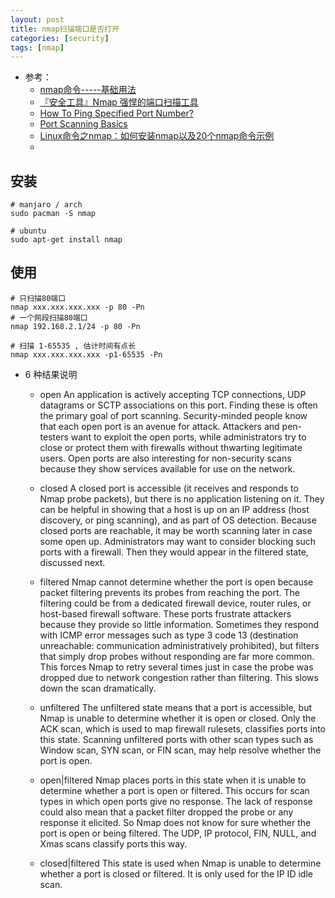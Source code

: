 ```yaml
---
layout: post
title: nmap扫描端口是否打开
categories: [security]
tags: [nmap]
---
```


* 参考： 
  * [nmap命令-----基础用法](https://www.cnblogs.com/nmap/p/6232207.html)
  * [『安全工具』Nmap 强悍的端口扫描工具](https://www.cnblogs.com/anka9080/p/nmap.html)
  * [How To Ping Specified Port Number?](https://www.poftut.com/ping-specified-port-number/)
  * [Port Scanning Basics](https://nmap.org/book/man-port-scanning-basics.html)
  * [Linux命令之nmap：如何安装nmap以及20个nmap命令示例](https://www.iplayio.cn/post/704501286)
  * []()

## 安装

~~~
# manjaro / arch
sudo pacman -S nmap

# ubuntu
sudo apt-get install nmap
~~~


## 使用

~~~
# 只扫描80端口
nmap xxx.xxx.xxx.xxx -p 80 -Pn
# 一个网段扫描80端口
nmap 192.168.2.1/24 -p 80 -Pn

# 扫描 1-65535 , 估计时间有点长
nmap xxx.xxx.xxx.xxx -p1-65535 -Pn
~~~

* 6 种结果说明
  * open
    An application is actively accepting TCP connections, UDP datagrams or SCTP associations on this port. Finding these is often the primary goal of port scanning. Security-minded people know that each open port is an avenue for attack. Attackers and pen-testers want to exploit the open ports, while administrators try to close or protect them with firewalls without thwarting legitimate users. Open ports are also interesting for non-security scans because they show services available for use on the network.

  * closed
    A closed port is accessible (it receives and responds to Nmap probe packets), but there is no application listening on it. They can be helpful in showing that a host is up on an IP address (host discovery, or ping scanning), and as part of OS detection. Because closed ports are reachable, it may be worth scanning later in case some open up. Administrators may want to consider blocking such ports with a firewall. Then they would appear in the filtered state, discussed next.

  * filtered
    Nmap cannot determine whether the port is open because packet filtering prevents its probes from reaching the port. The filtering could be from a dedicated firewall device, router rules, or host-based firewall software. These ports frustrate attackers because they provide so little information. Sometimes they respond with ICMP error messages such as type 3 code 13 (destination unreachable: communication administratively prohibited), but filters that simply drop probes without responding are far more common. This forces Nmap to retry several times just in case the probe was dropped due to network congestion rather than filtering. This slows down the scan dramatically.

  * unfiltered
    The unfiltered state means that a port is accessible, but Nmap is unable to determine whether it is open or closed. Only the ACK scan, which is used to map firewall rulesets, classifies ports into this state. Scanning unfiltered ports with other scan types such as Window scan, SYN scan, or FIN scan, may help resolve whether the port is open.

  * open|filtered
    Nmap places ports in this state when it is unable to determine whether a port is open or filtered. This occurs for scan types in which open ports give no response. The lack of response could also mean that a packet filter dropped the probe or any response it elicited. So Nmap does not know for sure whether the port is open or being filtered. The UDP, IP protocol, FIN, NULL, and Xmas scans classify ports this way.

  * closed|filtered
    This state is used when Nmap is unable to determine whether a port is closed or filtered. It is only used for the IP ID idle scan.



















































